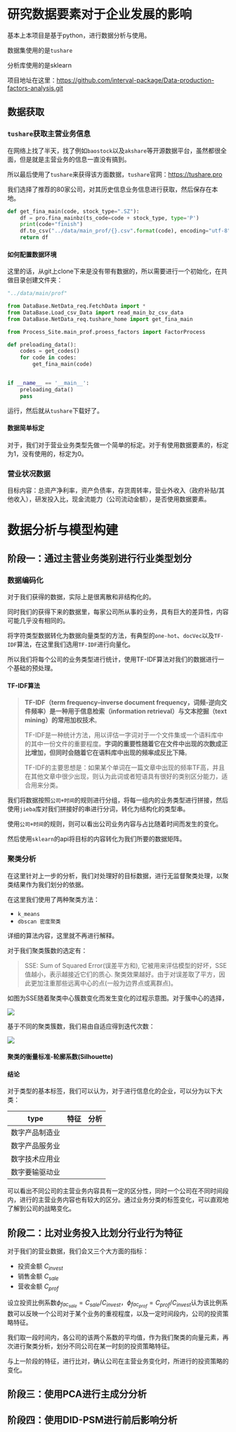 # 研究数据要素对于企业发展的影响

基本上本项目是基于python，进行数据分析与使用。

数据集使用的是`tushare`

分析库使用的是sklearn

项目地址在这里：https://github.com/interval-package/Data-production-factors-analysis.git

## 数据获取

### `tushare`获取主营业务信息

在网络上找了半天，找了例如`baostock`以及`akshare`等开源数据平台，虽然都很全面，但是就是主营业务的信息一直没有搞到。

所以最后使用了`tushare`来获得该方面数据，`tushare`官网：https://tushare.pro

我们选择了推荐的80家公司，对其历史信息业务信息进行获取，然后保存在本地。

```python
def get_fina_main(code, stock_type=".SZ"):
    df = pro.fina_mainbz(ts_code=code + stock_type, type='P')
    print(code+"finish")
    df.to_csv("../data/main_prof/{}.csv".format(code), encoding="utf-8", index=False)
    return df
```

#### 如何配置数据环境

这里的话，从git上clone下来是没有带有数据的，所以需要进行一个初始化，在共做目录创建文件夹：

```python
"../data/main/prof"

from DataBase.NetData_req.FetchData import *
from DataBase.Load_csv_Data import read_main_bz_csv_data
from DataBase.NetData_req.tushare_home import get_fina_main

from Process_Site.main_prof.proess_factors import FactorProcess

def preloading_data():
    codes = get_codes()
    for code in codes:
        get_fina_main(code)


if __name__ == '__main__':
    preloading_data()
    pass
```

运行，然后就从`tushare`下载好了。

#### 数据简单标定

对于，我们对于营业业务类型先做一个简单的标定。对于有使用数据要素的，标定为1，没有使用的，标定为0。

### 营业状况数据

目标内容：总资产净利率，资产负债率，存货周转率，营业外收入（政府补贴/其他收入），研发投入比，现金流能力（公司流动金额），是否使用数据要素。

# 数据分析与模型构建

## 阶段一：通过主营业务类别进行行业类型划分

### 数据编码化

对于我们获得的数据，实际上是很离散和非结构化的。

同时我们的获得下来的数据里，每家公司所从事的业务，具有巨大的差异性，内容可能几乎没有相同的。

将字符类型数据转化为数据向量类型的方法，有典型的`one-hot`、`docVec`以及`TF-IDF`算法，在这里我们选用`TF-IDF`进行向量化。

所以我们将每个公司的业务类型进行统计，使用TF-IDF算法对我们的数据进行一个基础的预处理。

#### TF-IDF算法

> **TF-IDF（term frequency–inverse document frequency，词频-逆向文件频率）**是一种用于信息检索（information retrieval）与文本挖掘（text mining）的常用**加权技术**。
>
> TF-IDF是一种统计方法，用以评估一字词对于一个文件集或一个语料库中的其中一份文件的重要程度。**字词的重要性随着它在文件中出现的次数成正比增加，但同时会随着它在语料库中出现的频率成反比下降**。
>
> TF-IDF的主要思想是：如果某个单词在一篇文章中出现的频率TF高，并且在其他文章中很少出现，则认为此词或者短语具有很好的类别区分能力，适合用来分类。

我们将数据按照`公司+时间`的规则进行分组，将每一组内的业务类型进行拼接，然后使用`jieba`库对我们拼接好的串进行分词，转化为结构化的类型串。

使用`公司+时间`的规则，则可以看出公司业务内容与占比随着时间而发生的变化。

然后使用`sklearn`的api将目标的内容转化为我们所要的数据矩阵。

### 聚类分析

在这里针对上一步的分析，我们对处理好的目标数据，进行无监督聚类处理，以聚类结果作为我们划分的依据。

在这里我们使用了两种聚类方法：

- `k_means`
- `dbscan 密度聚类`

详细的算法内容，这里就不再进行解释。

对于我们聚类簇数的选定有：

> SSE: Sum of Squared Error(误差平方和), 它被用来评估模型的好坏，SSE 值越小，表示越接近它们的质心. 聚类效果越好。由于对误差取了平方，因此更加注重那些远离中心的点(一般为边界点或离群点)。

如图为SSE随着聚类中心簇数变化而发生变化的过程示意图。对于簇中心的选择，

![](./pics/k-means_pic/SSE.png)

基于不同的聚类簇数，我们易由自适应得到迭代次数：

![](.\pics\k-means_pic\iter_times.png)

#### 聚类的衡量标准-轮廓系数(Silhouette)



#### 结论

对于类型的基本标签，我们可以认为，对于进行信息化的企业，可以分为以下大类：

| type           | 特征 | 分析 |
| -------------- | ---- | ---- |
| 数字产品制造业 |      |      |
| 数字产品服务业 |      |      |
| 数字技术应用业 |      |      |
| 数字要输驱动业 |      |      |

可以看出不同公司的主营业务内容具有一定的区分性，同时一个公司在不同时间段内，进行的主营业务内容也有较大的区分。通过业务分类的标签变化，可以直观地了解到公司的战略变化。

## 阶段二：比对业务投入比划分行业行为特征

对于我们的营业数据，我们会又三个大方面的指标：

- 投资金额 $C_{invest}$
- 销售金额 $C_{sale}$
- 营收金额 $C_{prof}$

设立投资比例系数${\phi}_{fac_{sale}} = C_{sale}/C_{invest}$，${\phi}_{fac_{prof}} = C_{prof}/C_{invest}$认为该比例系数可以反映一个公司对于某个业务的重视程度，以及一定时间段内，公司的投资策略特征。

我们取一段时间内，各公司的该两个系数的平均值，作为我们聚类的向量元素，再次进行聚类分析，划分不同公司在某一时刻的投资策略特征。

与上一阶段的特征，进行比对，确认公司在主营业务变化时，所进行的投资策略的变化。

## 阶段三：使用PCA进行主成分分析



## 阶段四：使用DID-PSM进行前后影响分析



